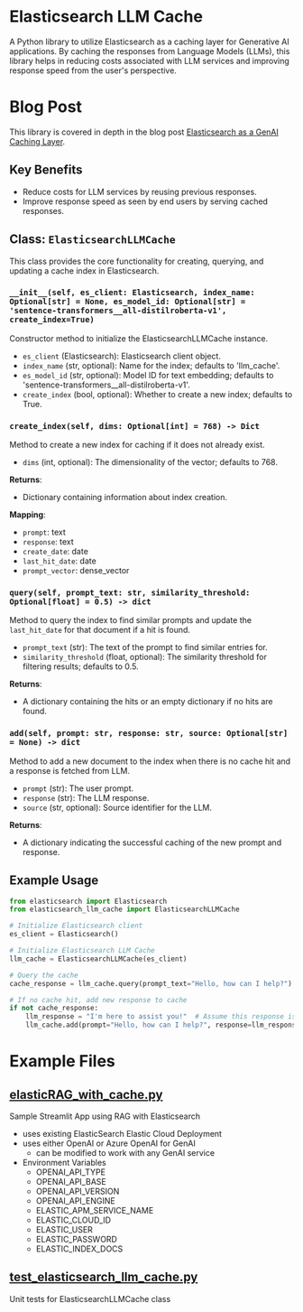 # Elasticsearch LLM Cache
A Python library to utilize Elasticsearch as a caching layer for Generative AI applications. By caching the responses from Language Models (LLMs), this library helps in reducing costs associated with LLM services and improving response speed from the user's perspective.

# Blog Post
This library is covered in depth in the blog post [Elasticsearch as a GenAI Caching Layer](https://www.elastic.co/blog/lasticsearch-as-a-genai-caching-layer).

## Key Benefits
- Reduce costs for LLM services by reusing previous responses.
- Improve response speed as seen by end users by serving cached responses.

## Class: `ElasticsearchLLMCache`
This class provides the core functionality for creating, querying, and updating a cache index in Elasticsearch.

### `__init__(self, es_client: Elasticsearch, index_name: Optional[str] = None, es_model_id: Optional[str] = 'sentence-transformers__all-distilroberta-v1', create_index=True)`
Constructor method to initialize the ElasticsearchLLMCache instance.

- `es_client` (Elasticsearch): Elasticsearch client object.
- `index_name` (str, optional): Name for the index; defaults to 'llm_cache'.
- `es_model_id` (str, optional): Model ID for text embedding; defaults to 'sentence-transformers__all-distilroberta-v1'.
- `create_index` (bool, optional): Whether to create a new index; defaults to True.

### `create_index(self, dims: Optional[int] = 768) -> Dict`
Method to create a new index for caching if it does not already exist.

- `dims` (int, optional): The dimensionality of the vector; defaults to 768.

**Returns**:
- Dictionary containing information about index creation.

**Mapping**:
- `prompt`: text
- `response`: text
- `create_date`: date
- `last_hit_date`: date
- `prompt_vector`: dense_vector

### `query(self, prompt_text: str, similarity_threshold: Optional[float] = 0.5) -> dict`
Method to query the index to find similar prompts and update the `last_hit_date` for that document if a hit is found.

- `prompt_text` (str): The text of the prompt to find similar entries for.
- `similarity_threshold` (float, optional): The similarity threshold for filtering results; defaults to 0.5.

**Returns**:
- A dictionary containing the hits or an empty dictionary if no hits are found.

### `add(self, prompt: str, response: str, source: Optional[str] = None) -> dict`
Method to add a new document to the index when there is no cache hit and a response is fetched from LLM.

- `prompt` (str): The user prompt.
- `response` (str): The LLM response.
- `source` (str, optional): Source identifier for the LLM.

**Returns**:
- A dictionary indicating the successful caching of the new prompt and response.

## Example Usage
```python
from elasticsearch import Elasticsearch
from elasticsearch_llm_cache import ElasticsearchLLMCache

# Initialize Elasticsearch client
es_client = Elasticsearch()

# Initialize Elasticsearch LLM Cache
llm_cache = ElasticsearchLLMCache(es_client)

# Query the cache
cache_response = llm_cache.query(prompt_text="Hello, how can I help?")

# If no cache hit, add new response to cache
if not cache_response:
    llm_response = "I'm here to assist you!"  # Assume this response is fetched from LLM
    llm_cache.add(prompt="Hello, how can I help?", response=llm_response)
   ```

# Example Files
## [elasticRAG_with_cache.py](elasticRAG_with_cache.py)
Sample Streamlit App using RAG with Elasticsearch

- uses existing ElasticSearch Elastic Cloud Deployment
- uses either OpenAI or Azure OpenAI for GenAI
  - can be modified to work with any GenAI service
- Environment Variables
  - OPENAI_API_TYPE
  - OPENAI_API_BASE
  - OPENAI_API_VERSION
  - OPENAI_API_ENGINE
  - ELASTIC_APM_SERVICE_NAME
  - ELASTIC_CLOUD_ID
  - ELASTIC_USER
  - ELASTIC_PASSWORD
  - ELASTIC_INDEX_DOCS

## [test_elasticsearch_llm_cache.py](test_elasticsearch_llm_cache.py)
Unit tests for ElasticsearchLLMCache class